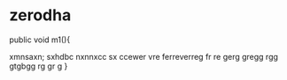 # zerodha
public void m1(){  

xmnsaxn;
sxhdbc
nxnnxcc
sx
ccewer
vre
ferreverreg
fr
re
gerg
gregg
rgg
gtgbgg
rg
gr
g
}
